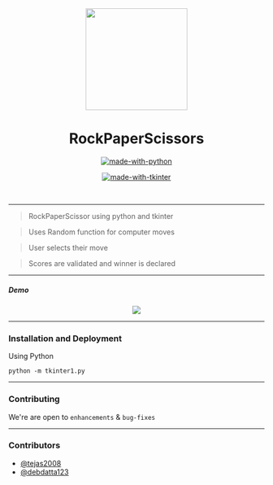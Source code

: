 

<div align = "center">
<img src="static/images/icon-512.png" width=200px/>
</div>
<h1 align="center">RockPaperScissors</h1>

<div align="center">

[![made-with-python](https://forthebadge.com/images/badges/made-with-python.svg)](https://www.python.org/)

[![made-with-tkinter]()](https://docs.python.org/3/library/tkinter.html)

<br>

</div>

------------------------------------------

> RockPaperScissor using python and tkinter

> Uses Random function for computer moves

> User selects their move

> Scores are validated and winner is declared
-------------------------------------------

##### Demo

<div align = "center">


![](python_video.gif)

</div>




------------------------------------------
### Installation and Deployment

Using Python
```
python -m tkinter1.py
```

------------------------------------------

### Contributing

 We're are open to `enhancements` & `bug-fixes`


------------------------------------------

### Contributors

* [@tejas2008](https://github.com/tejas2008)
* [@debdatta123](https://github.com/debdatta123)




